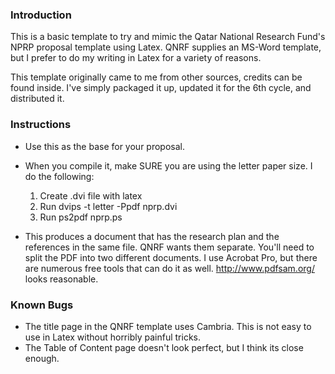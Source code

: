 ### Introduction
This is a basic template to try and mimic the Qatar National Research Fund's
NPRP proposal template using Latex.  QNRF supplies an MS-Word template, but
I prefer to do my writing in Latex for a variety of reasons.

This template originally came to me from other sources, credits can be 
found inside.  I've simply packaged it up, updated it for the 6th cycle,
and distributed it.

### Instructions
* Use this as the base for your proposal.

* When you compile it, make SURE you are using the letter paper size.  I do
the following:
  1. Create .dvi file with latex
  2. Run dvips -t letter -Ppdf nprp.dvi
  3. Run ps2pdf nprp.ps

* This produces a document that has the research plan and the references in
the same file.  QNRF wants them separate.  You'll need to split the PDF
into two different documents.  I use Acrobat Pro, but there are numerous
free tools that can do it as well.  http://www.pdfsam.org/ looks reasonable.

### Known Bugs
* The title page in the QNRF template uses Cambria.  This is not easy to
use in Latex without horribly painful tricks.
* The Table of Content page doesn't look perfect, but I think its close enough.
